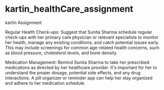 # kartin_healthCare_assignment
kartin Assignment 

Regular Health Check-ups: Suggest that Sunita Sharma schedule regular check-ups with her primary care physician or relevant specialists to monitor her health, manage any existing conditions, and catch potential issues early. This may include screenings for common age-related health concerns, such as blood pressure, cholesterol levels, and bone density.

Medication Management: Remind Sunita Sharma to take her prescribed medications as directed by her healthcare provider. It's important for her to understand the proper dosage, potential side effects, and any drug interactions. A pill organizer or reminder app can help her stay organized and adhere to her medication schedule.
